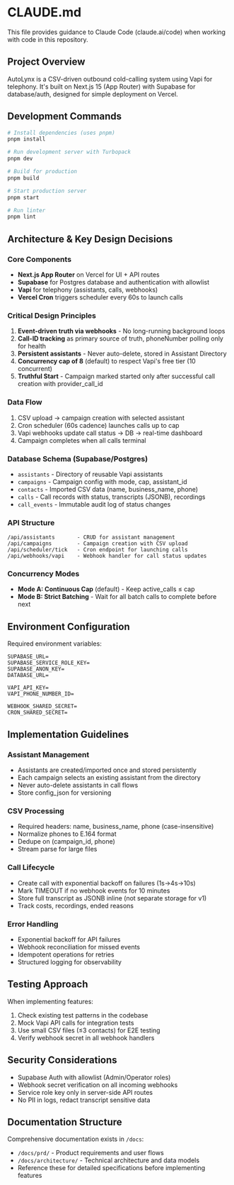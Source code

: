 # CLAUDE.md

This file provides guidance to Claude Code (claude.ai/code) when working with code in this repository.

## Project Overview

AutoLynx is a CSV-driven outbound cold-calling system using Vapi for telephony. It's built on Next.js 15 (App Router) with Supabase for database/auth, designed for simple deployment on Vercel.

## Development Commands

```bash
# Install dependencies (uses pnpm)
pnpm install

# Run development server with Turbopack
pnpm dev

# Build for production
pnpm build

# Start production server
pnpm start

# Run linter
pnpm lint
```

## Architecture & Key Design Decisions

### Core Components
- **Next.js App Router** on Vercel for UI + API routes
- **Supabase** for Postgres database and authentication with allowlist
- **Vapi** for telephony (assistants, calls, webhooks)
- **Vercel Cron** triggers scheduler every 60s to launch calls

### Critical Design Principles
1. **Event-driven truth via webhooks** - No long-running background loops
2. **Call-ID tracking** as primary source of truth, phoneNumber polling only for health
3. **Persistent assistants** - Never auto-delete, stored in Assistant Directory
4. **Concurrency cap of 8** (default) to respect Vapi's free tier (10 concurrent)
5. **Truthful Start** - Campaign marked started only after successful call creation with provider_call_id

### Data Flow
1. CSV upload → campaign creation with selected assistant
2. Cron scheduler (60s cadence) launches calls up to cap
3. Vapi webhooks update call status → DB → real-time dashboard
4. Campaign completes when all calls terminal

### Database Schema (Supabase/Postgres)
- `assistants` - Directory of reusable Vapi assistants
- `campaigns` - Campaign config with mode, cap, assistant_id
- `contacts` - Imported CSV data (name, business_name, phone)
- `calls` - Call records with status, transcripts (JSONB), recordings
- `call_events` - Immutable audit log of status changes

### API Structure
```
/api/assistants       - CRUD for assistant management
/api/campaigns        - Campaign creation with CSV upload
/api/scheduler/tick   - Cron endpoint for launching calls
/api/webhooks/vapi    - Webhook handler for call status updates
```

### Concurrency Modes
- **Mode A: Continuous Cap** (default) - Keep active_calls ≤ cap
- **Mode B: Strict Batching** - Wait for all batch calls to complete before next

## Environment Configuration

Required environment variables:
```
SUPABASE_URL=
SUPABASE_SERVICE_ROLE_KEY=
SUPABASE_ANON_KEY=
DATABASE_URL=

VAPI_API_KEY=
VAPI_PHONE_NUMBER_ID=

WEBHOOK_SHARED_SECRET=
CRON_SHARED_SECRET=
```

## Implementation Guidelines

### Assistant Management
- Assistants are created/imported once and stored persistently
- Each campaign selects an existing assistant from the directory
- Never auto-delete assistants in call flows
- Store config_json for versioning

### CSV Processing
- Required headers: name, business_name, phone (case-insensitive)
- Normalize phones to E.164 format
- Dedupe on (campaign_id, phone)
- Stream parse for large files

### Call Lifecycle
- Create call with exponential backoff on failures (1s→4s→10s)
- Mark TIMEOUT if no webhook events for 10 minutes
- Store full transcript as JSONB inline (not separate storage for v1)
- Track costs, recordings, ended reasons

### Error Handling
- Exponential backoff for API failures
- Webhook reconciliation for missed events
- Idempotent operations for retries
- Structured logging for observability

## Testing Approach

When implementing features:
1. Check existing test patterns in the codebase
2. Mock Vapi API calls for integration tests
3. Use small CSV files (≤3 contacts) for E2E testing
4. Verify webhook secret in all webhook handlers

## Security Considerations

- Supabase Auth with allowlist (Admin/Operator roles)
- Webhook secret verification on all incoming webhooks
- Service role key only in server-side API routes
- No PII in logs, redact transcript sensitive data

## Documentation Structure

Comprehensive documentation exists in `/docs`:
- `/docs/prd/` - Product requirements and user flows
- `/docs/architecture/` - Technical architecture and data models
- Reference these for detailed specifications before implementing features